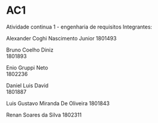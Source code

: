# AC1
Atividade continua 1 - engenharia de requisitos
Integrantes:

Alexander Coghi Nascimento Junior
1801493

Bruno Coelho Diniz	
1801893

Enio Gruppi Neto	
1802236

Daniel Luis David	
1801887

Luis Gustavo Miranda De Oliveira
1801843

Renan Soares da Silva
1802311

